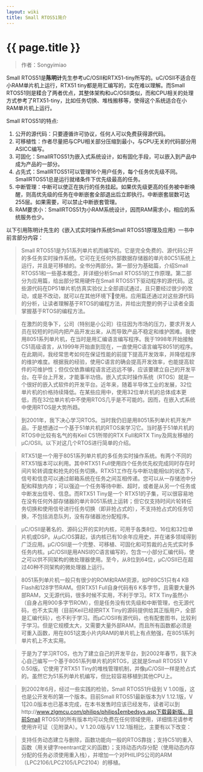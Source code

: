 ```yaml
---
layout: wiki
title: Small RTOS51简介
---
```


# {{ page.title }}

>作者：Songyimiao

Small RTOS51是**陈明计**先生参考uC/OSII和RTX51-tiny所写的。uC/OSII不适合在小RAM单片机上运行，RTX51 tiny都是用汇编写的，实在难以理解。而Small RTOS51则是糅合了两者优点，其整体架构和uC/OSII类似，而和CPU相关的处理方式参考了RTX51-tiny，比如任务切换、堆栈搬移等，使得这个系统适合在小RAM单片机上运行。

Small RTOS51的特点:

1. 公开的源代码：只要遵循许可协议，任何人可以免费获得源代码。
2. 可移植性：作者尽量把与CPU相关部分压缩到最小，与CPU无关的代码部分用ASICC编写。
3. 可固化：SmallRTOS51为嵌入式系统设计，如有固化手段，可以嵌入到产品中成为产品的一部分。
4. 占先式：SmallRTOS51可以管理16个用户任务，每个任务优先级不同。SmallRTOS51总是运行就绪条件下优先级最高的任务。
5. 中断管理：中断可以使正在执行的任务挂起。如果优先级更高的任务被中断唤醒，则高优先级的任务在中断嵌套全部退出后立即执行。中断嵌套层数可达255层。如果需要，可以禁止中断嵌套管理。
6. RAM要求小：SmallRTOS51为小RAM系统设计，因而RAM需求小，相应的系统服务也少。

以下引用陈明计先生的《嵌入式实时操作系统Small RTOS51原理及应用》一书中前言部分内容：

>Small RTOS51是为51系列单片机而编写的。它是完全免费的、源代码公开的多任务实时操作系统。它可在无任何外部数据存储器的单片80C51系统上运行，并且是可移植的。全书分两部分。第一部分为基础篇，介绍Small RTOS51和一些基本概念，并详细分析Small RTOS51的工作原理。第二部分为应用篇，给出部分常用硬件在Small RTOS51下驱动程序的源代码。这些源代码在DP51单片机仿真实验仪上全部调试通过，且只要经过很少的改动，或是不改动，就可以在其他环境下使用。应用篇还通过对这些源代码的分析，让读者理解基于RTOS的编程方法，并给出完整的例子让读者全面掌握基于RTOS的编程方法。

>在激烈的竞争下，公司（特别是小公司）往往因为市场的压力，要求开发人员在较短的时间内把产品开发出来，从而导致产品不稳定和维护困难。我使用8051系列单片机，在当时是用汇编语言编写程序。我于1998年开始接触C51高级语言，从1999年开始直到现在，一直使用C语言编写8051的程序。在此期间，我经常思考如何在保证性能的前提下提高开发效率，并降低程序的维护难度。根据我的经验，使用C语言的确会提高开发效率，也能提高软件的可维护性；但仅仅依靠编程语言还远远不够，应该要建立自己的开发平台。在平台上开发，才能事半功倍。嵌入式实时操作系统（RTOS）就是一个很好的嵌入式软件的开发平台。近年来，随着半导体工业的发展，32位单片机的价格持续降低。在某些应用中，使用32位单片机的总体成本更低，而在32位单片机中不使用RTOS几乎是不可能的。因而，在嵌入式系统中使用RTOS是大势所趋。 

>到2001年，我下决心学习RTOS。当时我仍旧是用8051系列单片机开发产品，于是想通过一个基于51单片机的RTOS来学习它。当时基于51单片机的RTOS中比较有名气的有Keil C51所带的RTX Full和RTX Tiny及网友移植的μC/OSII。以下对这几个RTOS进行简单的介绍。 

>RTX51是一个用于8051系列单片机的多任务实时操作系统。有两个不同的RTX51版本可以利用。其中RTX51 Full使用四个任务优先权完成同时存在时间片轮转调度和抢先的任务切换。RTX51工作在与中断功能相似的状态下，信号和信息可以通过邮箱系统在任务之间互相传递。您可以从一存储池中分配和释放内存；可以强迫一个任务等待中断、超时，或者是从另一个任务或中断发出信号、信息。而RTX51 Tiny是一个 RTX51的子集，可以很容易地在没有任何外部存储器的单片8051系统上运转；但它仅支持时间片轮转任务切换和使用信号进行任务切换（即非抢占式的），不支持抢占式的任务切换，不包括消息队列，没有存储器池分配程序。 

>μC/OSII是著名的、源码公开的实时内核，可用于各类8位、16位和32位单片机或DSP。从μC/OS算起，该内核已有10余年应用史，并在诸多领域得到广泛应用。μC/OSII是一个完整、可移植、可固化和可剪裁的占先式实时多任务内核。μC/OSII是用ANSI的C语言编写的，包含一小部分汇编代码，使之可以供不同架构的微处理器使用。至今，从8位到64位，μC/OSII已在超过40种不同架构的微处理器上运行。 

>8051系列单片机一般只有很少的ROM和RAM资源，如P89C51只有4 KB Flash和128字节RAM。但RTX51 Full自身代码有6 K多字节，且需要大量外部RAM，又无源代码，很多时候不实用，不利于学习。RTX Tiny虽然小（自身占用900多字节ROM），但是任务没有优先级和中断管理，也无源代码，也不太实用（目前Keil已经把RTX Tiny的源码提供给其正版用户，全部是汇编代码），也不利于学习。而μC/OSII有源代码，也有配套图书，比较利于学习。但是它规模太大，又需要大量外部RAM，而且所有函数都必须是可重入函数，用在8051这类小片内RAM的单片机上有点勉强，在8051系列单片机上不太实用。 

>于是为了学习RTOS，也为了建立自己的开发平台，到2002年春节，我下决心自己编写一个基于8051系列单片机的RTOS，这就是Small RTOS51 V 0.50版。它使用了RTX51 Tiny的堆栈管理机制，并像μC/OSII一样是抢占式的。虽然它为51系列单片机编写，但比较容易移植到其他CPU上。 

>到2002年6月，经过一些实践的检验，Small RTOS51升级到 V 1.00版，这也是公开发布的第一个版本。目前Small RTOS51最新版本为V 1.12.1版，V 120.0版本也已基本完成，在本书发售时应该已经发布，读者可以到http://www.zlgmcu.com/philips/philipsembedsys.asp下载最新版。目前Small RTOS51的所有版本均可以免费在任何领域使用，详细情况请参考使用许可证（见附录A）。V 1.20.0版与V 1.12.1版相比，主要有以下改变： 

>支持任务动态建立与删除，函数功能向一般的RTOS靠拢；支持C51的重入函数（用关键字reentrant定义的函数）；支持动态内存分配（使用动态内存分配的任务必须使用重入栈），并增加一个对PHILIPS公司的ARM（LPC2106/LPC2105/LPC2104）的移植。 